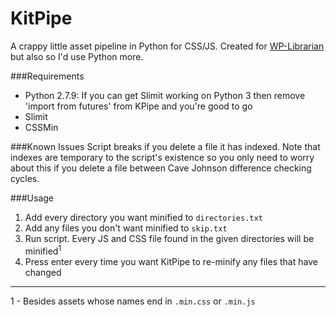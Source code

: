 # KitPipe
A crappy little asset pipeline in Python for CSS/JS. Created for [WP-Librarian](https://github.com/kittsville/WP-Librarian) but also so I'd use Python more.

###Requirements
- Python 2.7.9: If you can get Slimit working on Python 3 then remove 'import from futures' from KPipe and you're good to go
- Slimit
- CSSMin

###Known Issues
Script breaks if you delete a file it has indexed. Note that indexes are temporary to the script's existence so you only need to worry about this if you delete a file between Cave Johnson difference checking cycles.

###Usage
1. Add every directory you want minified to `directories.txt`
2. Add any files you don't want minified to `skip.txt`
3. Run script. Every JS and CSS file found in the given directories will be minified<sup>1</sup>
4. Press enter every time you want KitPipe to re-minify any files that have changed

---

1 - Besides assets whose names end in `.min.css` or `.min.js`
